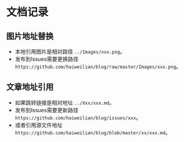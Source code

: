 # 文档记录

## 图片地址替换

- 本地引用图片是相对路径 `../Images/xxx.png`。
- 发布到Issues需要更换路径 `https://github.com/haiweilian/blog/raw/master/Images/xxx.png`。

## 文章地址引用

- 如果跳转链接是相对地址 `../Xxx/xxx.md`。
- 发布到Issues需要更新路径 `https://github.com/haiweilian/blog/issues/xxx`。
- 或者引用源文件地址 `https://github.com/haiweilian/blog/blob/master/xx/xxx.md`。
